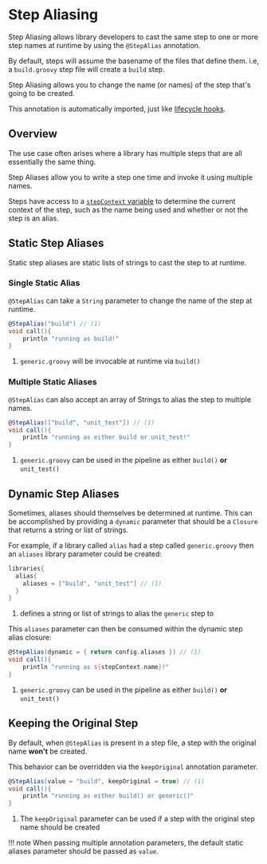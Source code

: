 # Step Aliasing

Step Aliasing allows library developers to cast the same step to one or more step names at runtime by using the `@StepAlias` annotation.

By default, steps will assume the basename of the files that define them. i.e, a `build.groovy` step file will create a `build` step.

Step Aliasing allows you to change the name (or names) of the step that's going to be created.

This annotation is automatically imported, just like [lifecycle hooks](lifecycle-hooks.md).

## Overview

The use case often arises where a library has multiple steps that are all essentially the same thing.

Step Aliases allow you to write a step one time and invoke it using multiple names.

Steps have access to a [`stepContext` variable](/reference/autowired-variables#stepcontext) to determine the current context of the step, such as the name being used and whether or not the step is an alias. 

## Static Step Aliases

Static step aliases are static lists of strings to cast the step to at runtime.

### Single Static Alias

`@StepAlias` can take a `String` parameter to change the name of the step at runtime.

``` groovy title="generic.groovy"
@StepAlias("build") // (1)
void call(){
    println "running as build!"
}
```

1. `generic.groovy` will be invocable at runtime via `build()`

### Multiple Static Aliases

`@StepAlias` can also accept an array of Strings to alias the step to multiple names.

``` groovy title="generic.groovy"
@StepAlias(["build", "unit_test"]) // (1)
void call(){
    println "running as either build or unit_test!"
}
```

1. `generic.groovy` can be used in the pipeline as either `build()` **or** `unit_test()`

## Dynamic Step Aliases

Sometimes, aliases should themselves be determined at runtime.
This can be accomplished by providing a `dynamic` parameter that should be a `Closure` that returns a string or list of strings.

For example, if a library called `alias` had a step called `generic.groovy` then an `aliases` library parameter could be created:

``` groovy title="pipeline_config.groovy"
libraries{
  alias{
    aliases = ["build", "unit_test"] // (1)
  }
}
```

1. defines a string or list of strings to alias the `generic` step to

This `aliases` parameter can then be consumed within the dynamic step alias closure:

``` groovy title="generic.groovy"
@StepAlias(dynamic = { return config.aliases }) // (1)
void call(){
    println "running as ${stepContext.name}!"
}
```

1. `generic.groovy` can be used in the pipeline as either `build()` **or** `unit_test()`

## Keeping the Original Step

By default, when `@StepAlias` is present in a step file, a step with the original name **won't** be created.

This behavior can be overridden via the `keepOriginal` annotation parameter.

``` groovy title="generic.groovy"
@StepAlias(value = "build", keepOriginal = true) // (1)
void call(){
    println "running as either build() or generic()"
}
```

1. The `keepOriginal` parameter can be used if a step with the original step name should be created

!!! note
    When passing multiple annotation parameters, the default static aliases parameter should be passed as `value`.
